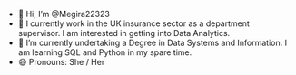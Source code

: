 - 👋 Hi, I’m @Megira22323
- 👀 I currently work in the UK insurance sector as a department supervisor.  I am interested in getting into Data Analytics.
- 🌱 I’m currently undertaking a Degree in Data Systems and Information. I am learning SQL and Python in my spare time. 
- 😄 Pronouns: She / Her

<!---
Megira22323/Megira22323 is a ✨ special ✨ repository because its `README.md` (this file) appears on your GitHub profile.
You can click the Preview link to take a look at your changes.
--->
